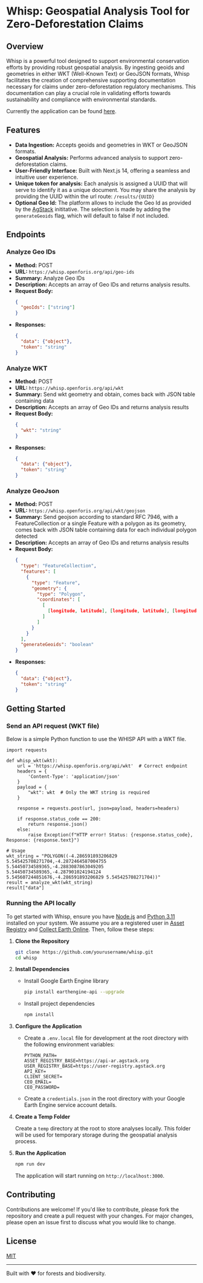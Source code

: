# Whisp: Geospatial Analysis Tool for Zero-Deforestation Claims

## Overview

Whisp is a powerful tool designed to support environmental conservation efforts by providing robust geospatial analysis. By ingesting geoids and geometries in either WKT (Well-Known Text) or GeoJSON formats, Whisp facilitates the creation of comprehensive supporting documentation necessary for claims under zero-deforestation regulatory mechanisms. This documentation can play a crucial role in validating efforts towards sustainability and compliance with environmental standards.

Currently the application can be found [here](https://whisp.openforis.org/). 

## Features

- **Data Ingestion:** Accepts geoids and geometries in WKT or GeoJSON formats.
- **Geospatial Analysis:** Performs advanced analysis to support zero-deforestation claims.
- **User-Friendly Interface:** Built with Next.js 14, offering a seamless and intuitive user experience.
- **Unique token for analysis:** Each analysis is assigned a UUID that will serve to identify it as a unique document. You may share the analysis by providing the UUID within the url route: `/results/{UUID}`
- **Optional Geo Id:** The platform allows to include the Geo Id as provided by the  [AgStack](https://agstack.org/) inititative. The selection is made by adding the `generateGeoids` flag, which will default to false if not included.


## Endpoints

### Analyze Geo IDs

- **Method:** POST
- **URL:** `https://whisp.openforis.org/api/geo-ids`
- **Summary:** Analyze Geo IDs
- **Description:** Accepts an array of Geo IDs and returns analysis results.
- **Request Body:**
  ```json
  {
    "geoIds": ["string"]
  }
- **Responses:**
  ```json
  {
    "data": {"object"},
    "token": "string"
  }
### Analyze WKT
- **Method:** POST
- **URL:** `https://whisp.openforis.org/api/wkt`
- **Summary:** Send wkt geometry and obtain, comes back with JSON table containing data
- **Description:** Accepts an array of Geo IDs and returns analysis results
- **Request Body:**
  ```json
  {
    "wkt": "string"
  }
- **Responses:**
  ```json
  {
    "data": {"object"},
    "token": "string"
  }

### Analyze GeoJson
- **Method:** POST
- **URL:** `https://whisp.openforis.org/api/wkt/geojson`
- **Summary:** Send geojson according to standard RFC 7946, with a FeatureCollection or a single Feature with a polygon as its geometry, comes back with JSON table containing data for each individual polygon detected 
- **Description:** Accepts an array of Geo IDs and returns analysis results
- **Request Body:**
  ```json 
  {
    "type": "FeatureCollection",
    "features": [
      {
        "type": "Feature",
        "geometry": {
          "type": "Polygon",
          "coordinates": [
            [
              [longitude, latitude], [longitude, latitude], [longitude, latitude]
            ]
          ]
        }
      }
    ],
    "generateGeoids": "boolean"
  }
- **Responses:**
  ```json
  {
    "data": {"object"},
    "token": "string"
  }
## Getting Started
### Send an API request (WKT file)

Below is a simple Python function to use the WHISP API with a WKT file. 
```
import requests

def whisp_wkt(wkt):
    url = 'https://whisp.openforis.org/api/wkt'  # Correct endpoint
    headers = {
        'Content-Type': 'application/json'
    }
    payload = {
        "wkt": wkt  # Only the WKT string is required
    }

    response = requests.post(url, json=payload, headers=headers)
    
    if response.status_code == 200:
        return response.json()
    else:
        raise Exception(f"HTTP error! Status: {response.status_code}, Response: {response.text}")

# Usage
wkt_string = "POLYGON((-4.286591893206829 5.545425708271704,-4.2872464587004755 5.54450734589365,-4.2883087863049205 5.54450734589365,-4.287901024194124 5.545607244851676,-4.286591893206829 5.545425708271704))"
result = analyze_wkt(wkt_string)
result["data"]
```

### Running the API locally
To get started with Whisp, ensure you have [Node.js](https://nodejs.org) and [Python 3.11](https://www.python.org/downloads/) installed on your system. We assume you are a registered user in [Asset Registry](https://asset-registry.agstack.org) and [Collect Earth Online](https://app.collect.earth/). Then, follow these steps:


1. **Clone the Repository**

    ```bash
    git clone https://github.com/yourusername/whisp.git
    cd whisp
    ```

2. **Install Dependencies**

    - Install Google Earth Engine library
      
        ```bash
        pip install earthengine-api --upgrade
        ```
      
    - Install project dependencies  
  
        ```bash
        npm install
        ```

3. **Configure the Application**

    - Create a `.env.local` file for development at the root directory with the following environment variables:

        ```plaintext
        PYTHON_PATH=
        ASSET_REGISTRY_BASE=https://api-ar.agstack.org
        USER_REGISTRY_BASE=https://user-registry.agstack.org
        API_KEY=
        CLIENT_SECRET=
        CEO_EMAIL=
        CEO_PASSWORD=
        ```

    - Create a `credentials.json` in the root directory with your Google Earth Engine service account details.

4. **Create a Temp Folder**

    Create a `temp` directory at the root to store analyses locally. This folder will be used for temporary storage during the geospatial analysis process.

5. **Run the Application**

    ```bash
    npm run dev
    ```

    The application will start running on `http://localhost:3000`.

## Contributing

Contributions are welcome! If you'd like to contribute, please fork the repository and create a pull request with your changes. For major changes, please open an issue first to discuss what you would like to change.

## License

[MIT](https://choosealicense.com/licenses/mit/)

---

Built with ❤️ for forests and biodiversity.
